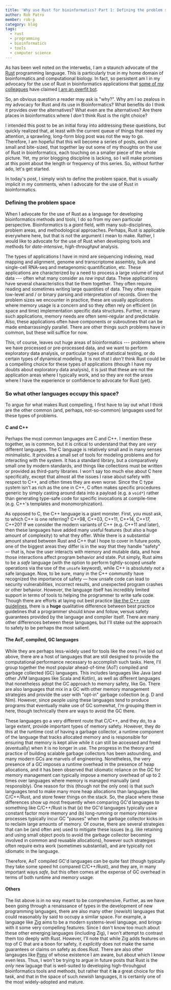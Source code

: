 ```yaml
---
title: 'Why use Rust for bioinformatics? Part 1: Defining the problem space.'
author: Rob Patro
member: rob-p
category: blog
tags:
  - rust
  - programming
  - bioinformatics
  - tools
  - computer science
---
```


As has been well noted on the interwebs, I am a staunch advocate of the [Rust](https://www.rust-lang.org)
programming language. This is particularly true in my home domain of bioinformatics and computational biology.
In fact, so persistent am I in my advocacy for the use of Rust in bioinformatics applications that [some of my colleagues](https://kamimrcht.github.io/webpage/)
have claimed [I am an overfit bot](https://twitter.com/CamilleMrcht/status/1522609312006344705?s=20&t=xH6INShi5gwSSHIZlqfoDw).

So, an obvious question a reader may ask is "why?". Why am I so zealous in my advocacy for Rust and its use in
Bioinformatics? What benefits do I think it provides over the alternatives? What even are the alternatives?
Are there places in bioinformatics where I _don't_ think Rust is the right choice?

I intended this post to be an initial foray into addressing these questions, but quickly realized that, at least with
the current queue of things that need my attention, a sprawling, long-form blog post was not the way to go.
Therefore, I am hopeful that this will become a series of posts, each one small and bite-sized, that together
lay out some of my thoughts on the use of Rust in bioinformatics, each touching on a smaller piece of the whole
picture. Yet, my prior blogging discipline is lacking, so I will make promises at this point about the length or
frequency of this series. So, without further ado, let's get started.

In today's post, I simply wish to define the problem space, that is usually implicit in my comments, when I advocate
for the use of Rust in bioinformatics.

### Defining the problem space

When I advocate for the use of Rust as a language for developing bioinformatics methods and tools, I do so from my own
particular perspective. Bioinformatics is a _giant_ field, with many sub-disciplines, problem areas, and methodological
approaches. Perhaps, Rust is applicable everywhere here, but that is not the argument I mean to make. Rather, I would like
to advocate for the use of Rust when developing tools and methods for _data-intensive_, _high-throughput_ analysis.

The types of applications I have in mind are sequencing indexing, read mapping and alignment, genome and transcriptome assembly, bulk and
single-cell RNA-seq and metagenomic quantification, etc. These applications are characterized by a need to process a large volume
of input data --- often what many consider as _raw_ input data. These applications have several characteristics that tie them together.
They often require reading and sometimes writing large quantities of data. They often require low-level and / or binary parsing and
interpretation of records. Given the problem sizes we encounter in practice, these are usually applications where memory usage is a
concern and so they often rely on efficient (in space and time) implementation specific data structures. Further, in many such applications,
memory needs are often semi-regular and predictable. Also, these applications often have components or subroutines that
can be made embarrassingly parallel. There are other things such problems have in common, but these will suffice for now.

This, of course, leaves out huge areas of bioinformatics --- problems where we have processed or pre-processed data, and we want to perform
exploratory data analysis, or particular types of statistical testing, or do certain types of dynamical modeling. It is not that I _don't_
think Rust could be a compelling choice for these types of applications (though I have my doubts about exploratory data analysis), it is just
that these are not the application areas where I typically work, and so they are not the areas where I have the experience or confidence
to advocate for Rust (yet).

### So what other languages occupy this space?

To argue for what makes Rust compelling, I first have to lay out what I think are the other common (and, perhaps, not-so-common) languages
used for these types of problems.

#### C and C++

Perhaps the most common languages are C and C++. I mention these together, as is common, but it is
critical to understand that they are _very_ different languages. The C language is relatively small and in many senses minimalistic. It
provides a small set of tools for modeling problems and for interacting with the system. It has a standard library, but a comparatively
small one by modern standards, and things like collections must be written or provided as third-party libraries. I won't say too much
else about C here specifically, except that almost all the issues I raise about safety with respect to C++, and often times they are
even worse. Since the C type system isn't as rich as the one in C++, C often makes specific procedures generic by simply casting around
data into a payload (e.g. a `void*`) rather than generating type-safe code for specific invocations at compile-time (e.g. C++'s templates
and monomorphization).

As opposed to C, the C++ language is a giant monster. First, you must ask, to which C++ is one referring? C++98, C++03, C++11, C++14, C++17, C++20?
If we consider the modern variants of C++ (e.g. C++11 and later), then these languages have added many useful features (but also a huge amount of
complexity) to what they offer. While there is a substantial amount shared between Rust and C++ that I hope to cover in future posts, one of the
biggest areas they differ is in the way that they handle "safety" — that is, how the user interacts with memory and mutable data, and how those
interactions affect program behavior and state. Put simply, Rust aims to be a _safe_ language (with the option to perform tightly-scoped
unsafe operations via the use of the `unsafe` keyword), while C++ is absolutely _not_ a safe language. Now, to be sure, many in the C++
community have recognized the importance of safety — how unsafe code can lead to security vulnerabilities, incorrect results, and unexpected
program crashes or other behavior. However, the language itself has incredibly limited support in terms of tools to helping the programmer
to write safe code. Though there are efforts at laying out best practice [like the C++ core guidelines](https://isocpp.github.io/CppCoreGuidelines/CppCoreGuidelines),
there is a **huge** qualitative difference between best practice guidelines that a programmer should know and follow, versus safety guarantees
provided by the language and compiler itself. There are many other differences between these languages, but I'll stake out the approach to
safety to be perhaps the most salient.

#### The AoT, compiled, GC languages

While they are perhaps less-widely used for tools like the ones I've laid out above, there are a host of languages that are still designed
to provide the computational performance necessary to accomplish such tasks. Here, I'll group together the most popular ahead-of-time (AoT)
compiled and garbage collected (GC) languages. This includes languages like Java (and other JVM languages like Scala and Kotlin), as well as
different languages that nonetheless adopt the GC approach to memory safety, like Go. There are also languages that mix in a GC with other memory management strategies and provide the user with "opt-in" garbage collection
(e.g. D and Nim). However, since people using these languages tend to produce programs that eventually make use of GC somewhat, I'm grouping them in here,
though technically there are ways to avoid the GC there.

These languages go a very different route that C/C++, and they do, to a large extent, provide important types of memory safety. However, they
do this at the runtime cost of having a garbage collector, a runtime component of the language that tracks allocated memory and is responsible
for ensuring that memory is kept alive while it can still be accessed and freed (eventually) when it is no longer in use. The progress in the
theory and practice of building scalable garbage collectors has been astounding, and many modern GCs are marvels of engineering. Nonetheless,
the very presence of a GC imposes a runtime overhead in the presence of heap allocations, and it has been observed that idiomatic reliance on
the GC for memory management can typically impose a memory overhead of up to 2 times over languages where memory is managed manually (and
responsibly). One reason for this (though not the only one) is that such languages tend to make many more heap allocations than languages
like C/C++/Rust, and store fewer things on the stack. So, the place where these differences show up most frequently when comparing GC'd languages to something like C/C++/Rust is that (a) the
GC'd languages typically use a constant factor more memory and (b) long-running or memory intensive processes typically incur GC "pauses"
when the garbage collector kicks in to reclaim large amounts of memory. Of course, there are several strategies that can be (and often are)
used to mitigate these issues (e.g. like retaining and using small object pools to avoid the garbage collector becoming involved in common and
reusable allocations), however such strategies often require extra work (sometimes substantial), and are typically not idiomatic in the language.

Therefore, AoT compiled GC'd languages can be quite fast (though typically they take some speed hit compared C/C++/Rust), and they are, in many
important ways _safe_, but this often comes at the expense of GC overhead in terms of both runtime and memory usage.

#### Others

The list above is in no way meant to be comprehensive. Further, as we have been going through a renaissance of types in the development of new
programming languages, there are also many other (_newish_) languages that could reasonably by said to occupy a similar space. For example, a language
like [Zig](https://ziglang.org/) aims to be a modern systems-level language, and brings with it some very compelling features. Since I don't know too much
about these other emerging languages (including Zig), I won't attempt to contrast them too deeply with Rust. However, I'll note that while Zig adds features
on top of C that are a boon for safety, it _explicitly_ does not make the same guarantees or claims on safety as does Rust. There are also other langauges
like [Pony](https://www.ponylang.io/) of whose existence I am aware, but about which I know even less. Thus, I won't be trying to argue in future posts that
Rust is the _only_ new laguage that is well-suited to developing high-throuhgput bioinformatics tools and methods, but rather that it **is** a great choice
for this task, and that in the space of such _newish_ languages, it is certainly one of the most widely-adopted and mature.
